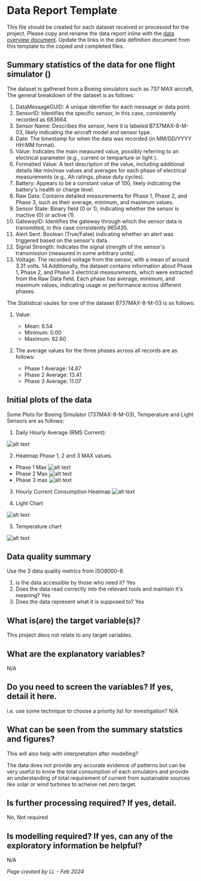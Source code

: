 # Data Report Template

This file should be created for each dataset received or processed for the project. Please copy and rename the data report inline with the [data overview document](/docs/2.DataAcquisitionAndPreparation/Data%20Pipeline/DataOverview.md). Update the links in the data definition document from this template to the copied and completed files. 

## Summary statistics of the data for one flight simulator ()


The dataset is gathered from a Boeing simulators such as 737 MAX aircraft,  The general breakdown of the dataset is as follows:

1. DataMessageGUID: A unique identifier for each message or data point.
2. SensorID: Identifies the specific sensor, in this case, consistently recorded as 683664.
3. Sensor Name: Describes the sensor, here it is labeled B737MAX-8-M-03, likely indicating the aircraft model and sensor type.
4. Date: The timestamp for when the data was recorded (in MM/DD/YYYY HH:MM format).
5. Value: Indicates the main measured value, possibly referring to an electrical parameter (e.g., current or temparture or light ).
6. Formatted Value: A text description of the value, including additional details like min/max values and averages for each phase of electrical measurements (e.g., Ah ratings, phase duty cycles).
7. Battery: Appears to be a constant value of 100, likely indicating the battery's health or charge level.
8. Raw Data: Contains detailed measurements for Phase 1, Phase 2, and Phase 3, such as their average, minimum, and maximum values.
9. Sensor State: Binary field (0 or 1), indicating whether the sensor is inactive (0) or active (1).
10. GatewayID: Identifies the gateway through which the sensor data is transmitted, in this case consistently 965435.
11. Alert Sent: Boolean (True/False) indicating whether an alert was triggered based on the sensor's data.
12. Signal Strength: Indicates the signal strength of the sensor's transmission (measured in some arbitrary units).
13. Voltage: The recorded voltage from the sensor, with a mean of around 3.31 volts.
14.Additionally, the dataset contains information about Phase 1, Phase 2, and Phase 3 electrical measurements, which were extracted from the Raw Data field. Each phase has average, minimum, and maximum values, indicating usage or performance across different phases.

The Statistical vaules for one of the dataset B737MAX-8-M-03 is as follows: 


1. Value:
    * Mean: 6.54
   *  Minimum: 0.00
    * Maximum: 62.60

2. The average values for the three phases across all records are as follows:


    * Phase 1 Average: 14.87
    * Phase 2 Average: 13.41
    * Phase 3 Average: 11.07

## Initial plots of the data

Some Plots for Boeing Simulator (737MAX-8-M-03), Temperature and Light Sensors are as follows: 

1. Daily Hourly Average (RMS Current): 

![alt text](<B737MAX-8-M-03_Daily Hourly Average Total RMS Current.png>)

2. Heatmap Phase 1, 2 and 3 MAX values. 

  * Phase 1 Max 
  ![alt text](<B737MAX-8-M-03_current consumption Heatmap hourly phase1 max.png>)
  * Phase 2 Max 
  ![alt text](<B737MAX-8-M-03_current consumption Heatmap hourly phase2 max.png>)
  * Phase 3 max 
  ![alt text](<B737MAX-8-M-03_current consumption Heatmap hourly phase3-max.png>)

  3. Hourly Current Consumption Heatmap 
 ![alt text](<B737MAX-8-M-03_current consumption Heatmap hourly.png>)

 4. Light Chart 

![alt text](<COMPUTER_ROOM-2 Hourly Light usage.png>)

 5. Temperature chart 

![alt text](temp.PNG)

## Data quality summary
 
Use the 3 data quality metrics from ISO8000-8. 
1.  is the data accessible by those who need it?  Yes
2. Does the data read correctly into the relevant tools and maintain it's meaning?  Yes 
3. Does the data represent what it is supposed to?  Yes

## What is(are) the target variable(s)? 

This project deos not relate to any target variables. 
## What are the explanatory variables? 
N/A
## Do you need to screen the variables? If yes, detail it here. 
i.e. use some technique to choose a priority list for investigation?
N/A
## What can be seen from the summary statstics and figures? 
This will also help with interpretation after modelling? 

The data does not provide any accurate evidence of patterns but can be very useful to know the total consumption of each simulators and provide an understanding of total requirement of current from sustainable sources like solar or wind turbines to acheive net zero target. 
## Is further processing required? If yes, detail.

No, Not required 
## Is modelling required? If yes, can any of the exploratory information be helpful? 

N/A





 *Page created by LL - Feb 2024*